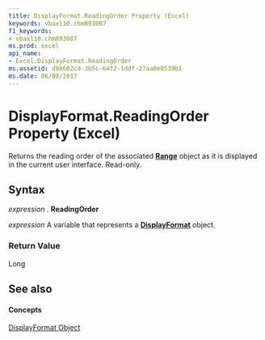 ```yaml
---
title: DisplayFormat.ReadingOrder Property (Excel)
keywords: vbaxl10.chm893087
f1_keywords:
- vbaxl10.chm893087
ms.prod: excel
api_name:
- Excel.DisplayFormat.ReadingOrder
ms.assetid: d98602cd-3b5c-64f2-1ddf-27aa0e0539b1
ms.date: 06/08/2017
---
```



# DisplayFormat.ReadingOrder Property (Excel)

Returns the reading order of the associated  **[Range](range-object-excel.md)** object as it is displayed in the current user interface. Read-only.


## Syntax

 _expression_ . **ReadingOrder**

 _expression_ A variable that represents a **[DisplayFormat](displayformat-object-excel.md)** object.


### Return Value

Long


## See also


#### Concepts


[DisplayFormat Object](displayformat-object-excel.md)

